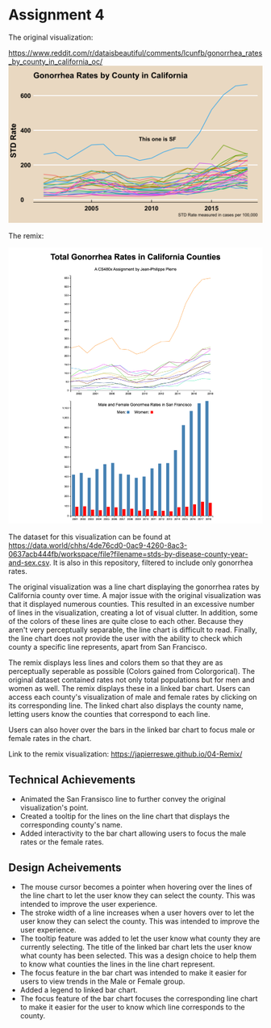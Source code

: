 # Assignment 4

The original visualization:

https://www.reddit.com/r/dataisbeautiful/comments/lcunfb/gonorrhea_rates_by_county_in_california_oc/
![original](original.png)

The remix:

![remix](remix.png)

The dataset for this visualization can be found at https://data.world/chhs/4de76cd0-0ac9-4260-8ac3-0637acb444fb/workspace/file?filename=stds-by-disease-county-year-and-sex.csv. It is also in this repository, filtered to include only gonorrhea rates.

The original visualization was a line chart displaying the gonorrhea rates by California county over time. A major issue with the original visualization was that it displayed numerous counties. This resulted in an excessive number of lines in the visualization, creating a lot of visual clutter. In addition, some of the colors of these lines are quite close to each other. Because they aren't very perceptually separable, the line chart is difficult to read. Finally, the line chart does not provide the user with the ability to check which county a specific line represents, apart from San Francisco.

The remix displays less lines and colors them so that they are as perceptually seperable as possible (Colors gained from Colorgorical). The original dataset contained rates not only total populations but for men and women as well. The remix displays these in a linked bar chart. Users can access each county's visualization of male and female rates by clicking on its corresponding line. The linked chart also displays the county name, letting users know the counties that correspond to each line.

Users can also hover over the bars in the linked bar chart to focus male or female rates in the chart.

Link to the remix visualization: https://japierreswe.github.io/04-Remix/

## Technical Achievements
* Animated the San Fransisco line to further convey the original visualization's point.
* Created a tooltip for the lines on the line chart that displays the corresponding county's name.
* Added interactivity to the bar chart allowing users to focus the male rates or the female rates.

## Design Acheivements
* The mouse cursor becomes a pointer when hovering over the lines of the line chart to let the user know they can select the county. This was intended to improve the user experience.
* The stroke width of a line increases when a user hovers over to let the user know they can select the county. This was intended to improve the user experience.
* The tooltip feature was added to let the user know what county they are currently selecting. The title of the linked bar chart lets the user know what county has been selected. This was a design choice to help them to know what counties the lines in the line chart represent.
* The focus feature in the bar chart was intended to make it easier for users to view trends in the Male or Female group.
* Added a legend to linked bar chart.
* The focus feature of the bar chart focuses the corresponding line chart to make it easier for the user to know which line corresponds to the county.